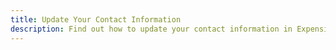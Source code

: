 ```yaml
---  
title: Update Your Contact Information  
description: Find out how to update your contact information in Expensify to ensure your account details stay current.  
---  
```

